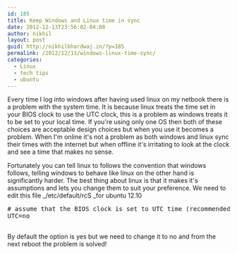 ```yaml
---
id: 185
title: Keep Windows and Linux time in sync
date: 2012-12-13T23:56:02-04:00
author: nikhil
layout: post
guid: http://nikhilbhardwaj.in/?p=185
permalink: /2012/12/13/windows-linux-time-sync/
categories:
  - Linux
  - tech tips
  - ubuntu
---
```

Every time I log into windows after having used linux on my netbook there is a problem with the system time. It is because linux treats the time set in your BIOS clock to use the UTC clock, this is a problem as windows treats it to be set to your local time. If you're using only one OS then both of these choices are acceptable design choices but when you use it becomes a problem. When I'm online it's not a problem as both windows and linux sync their times with the internet but when offline it's irritating to look at the clock and see a time that makes no sense.

Fortunately you can tell linux to follows the convention that windows follows, telling windows to behave like linux on the other hand is significantly harder. The best thing about linux is that it makes it's assumptions and lets you change them to suit your preference. We need to edit this file _/etc/default/rcS _for ubuntu 12.10

<pre class="brush: plain; title: ; notranslate" title=""># assume that the BIOS clock is set to UTC time (recommended)
UTC=no

</pre>

By default the option is yes but we need to change it to no and from the next reboot the problem is solved!
